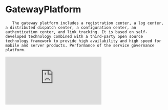 # GatewayPlatform
       The gateway platform includes a registration center, a log center, a distributed dispatch center, a configuration center, an authentication center, and link tracking. It is based on self-developed technology combined with a third-party open source technology framework to provide high availability and high speed for mobile and server products. Performance of the service governance platform.
![image text](https://github.com/AngelYun/GatewayPlatform/blob/master/README.md)
